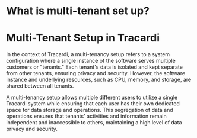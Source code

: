 # What is multi-tenant set up?

# Multi-Tenant Setup in Tracardi

In the context of Tracardi, a multi-tenancy setup refers to a system configuration where a single instance of the
software serves multiple customers or "tenants." Each tenant's data is isolated and kept separate from other tenants,
ensuring privacy and security. However, the software instance and underlying resources, such as CPU, memory, and
storage, are shared between all tenants.

A multi-tenancy setup allows multiple different users to utilize a single Tracardi system while ensuring that each user
has their own dedicated space for data storage and operations. This segregation of data and operations ensures that
tenants' activities and information remain independent and inaccessible to others, maintaining a high level of data
privacy and security.